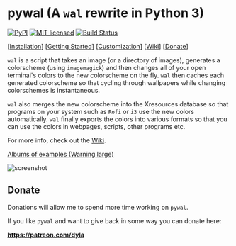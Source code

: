 # pywal (A `wal` rewrite in Python 3)

[![PyPI](https://img.shields.io/pypi/v/pywal.svg)](https://pypi.python.org/pypi/pywal/) [![MIT licensed](https://img.shields.io/badge/license-MIT-blue.svg)](./LICENSE.md) [![Build Status](https://travis-ci.org/dylanaraps/pywal.svg?branch=master)](https://travis-ci.org/dylanaraps/pywal)

\[[Installation](https://github.com/dylanaraps/pywal/wiki/Installation)\] \[[Getting Started](https://github.com/dylanaraps/pywal/wiki/Getting-Started)\] \[[Customization](https://github.com/dylanaraps/pywal/wiki/Customization)\] \[[Wiki](https://github.com/dylanaraps/pywal/wiki)\] \[[Donate](https://patreon.com/dyla)\]

`wal` is a script that takes an image (or a directory of images), generates a colorscheme (using `imagemagick`) and then changes all of your open terminal's colors to the new colorscheme on the fly. `wal` then caches each generated colorscheme so that cycling through wallpapers while changing colorschemes is instantaneous.

`wal` also merges the new colorscheme into the Xresources database so that programs on your system such as `Rofi` or `i3` use the new colors automatically. `wal` finally exports the colors into various formats so that you can use the colors in webpages, scripts, other programs etc.

For more info, check out the [Wiki](https://github.com/dylanaraps/pywal/wiki).


[Albums of examples (Warning large)](https://dylanaraps.com/pages/rice)

![screenshot](https://i.imgur.com/gxeELFY.png)


## Donate

Donations will allow me to spend more time working on `pywal`.

If you like `pywal` and want to give back in some way you can donate here:

**https://patreon.com/dyla**

